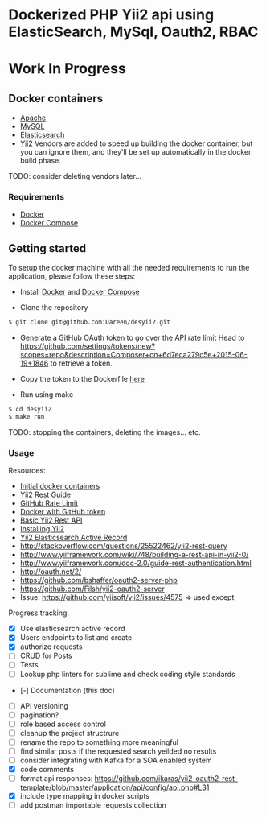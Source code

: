 # Dockerized PHP Yii2 api using ElasticSearch, MySql, Oauth2, RBAC

# Work In Progress

## Docker containers

* [Apache](https://github.com/tutumcloud/apache-php)
* [MySQL](https://github.com/tutumcloud/mysql)
* [Elasticsearch](https://github.com/tutumcloud/elasticsearch)
* [Yii2](http://www.yiiframework.com/)
Vendors are added to speed up building the docker container, but you can ignore them, and they'll be set up automatically in the docker build phase.

TODO: consider deleting vendors later...

### Requirements

* [Docker](https://docker.com/)
* [Docker Compose](http://docs.docker.com/compose/)

## Getting started

To setup the docker machine with all the needed requirements to run the application, please follow these steps:

* Install [Docker](https://docker.com/) and [Docker Compose](http://docs.docker.com/compose/)


* Clone the repository
```sh
$ git clone git@github.com:Dareen/desyii2.git
```

* Generate a GitHub OAuth token to go over the API rate limit
Head to https://github.com/settings/tokens/new?scopes=repo&description=Composer+on+6d7eca279c5e+2015-06-19+1846
to retrieve a token.

* Copy the token to the Dockerfile [here](https://github.com/Dareen/desyii2/blob/master/images/front/Dockerfile#L3)

* Run using make
```sh
$ cd desyii2
$ make run
```

TODO: stopping the containers, deleting the images... etc.

### Usage


Resources:

* [Initial docker containers](https://github.com/kasperisager/phpstack)
* [Yii2 Rest Guide](http://www.yiiframework.com/doc-2.0/guide-rest-quick-start.html)
* [GitHub Rate Limit](https://github.com/composer/composer/blob/master/doc/articles/troubleshooting.md#api-rate-limit-and-oauth-tokens)
* [Docker with GitHub token](https://devops.profitbricks.com/tutorials/configure-a-docker-container-to-automatically-pull-from-github-using-oauth/)
* [Basic Yii2 Rest API](http://budiirawan.com/setup-restful-api-yii2/)
* [Installing Yii2](http://www.yiiframework.com/doc-2.0/guide-start-installation.html#recommended-apache-configuration)
* [Yii2 Elasticsearch Active Record](http://www.yiiframework.com/doc-2.0/yii-elasticsearch-activerecord.html)
* http://stackoverflow.com/questions/25522462/yii2-rest-query
* http://www.yiiframework.com/wiki/748/building-a-rest-api-in-yii2-0/
* http://www.yiiframework.com/doc-2.0/guide-rest-authentication.html
* http://oauth.net/2/
* https://github.com/bshaffer/oauth2-server-php
* https://github.com/Filsh/yii2-oauth2-server
* Issue: https://github.com/yiisoft/yii2/issues/4575 => used except

Progress tracking:
- [x] Use elasticsearch active record
- [x] Users endpoints to list and create
- [x] authorize requests
- [ ] CRUD for Posts
- [ ] Tests
- [ ] Lookup php linters for sublime and check coding style standards
- [-] Documentation (this doc)
- [ ] API versioning
- [ ] pagination?
- [ ] role based access control
- [ ] cleanup the project structrure
- [ ] rename the repo to something more meaningful
- [ ] find similar posts if the requested search yeilded no results
- [ ] consider integrating with Kafka for a SOA enabled system
- [x] code comments
- [ ] format api responses: https://github.com/ikaras/yii2-oauth2-rest-template/blob/master/application/api/config/api.php#L31
- [x] include type mapping in docker scripts
- [ ] add postman importable requests collection
